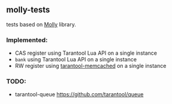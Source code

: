 ## molly-tests

tests based on [Molly](https://github.com/ligurio/ljepsen) library.

### Implemented:

- CAS register using Tarantool Lua API on a single instance
- `bank` using Tarantool Lua API on a single instance
- RW register using [tarantool-memcached](https://github.com/tarantool/memcached) on a single instance

### TODO:

- tarantool-queue https://github.com/tarantool/queue

